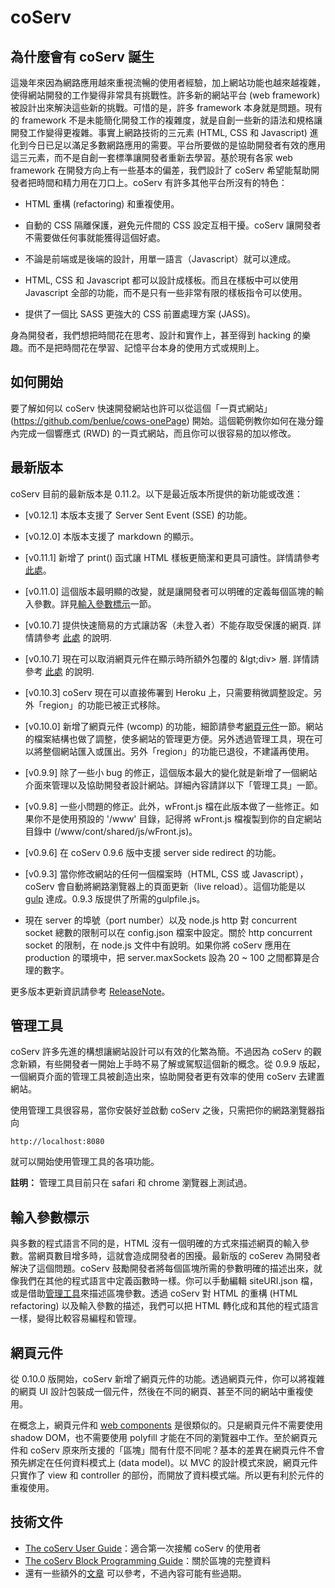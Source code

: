 # coServ

## 為什麼會有 coServ 誕生

這幾年來因為網路應用越來重視流暢的使用者經驗，加上網站功能也越來越複雜，使得網站開發的工作變得非常具有挑戰性。許多新的網站平台 (web framework) 被設計出來解決這些新的挑戰。可惜的是，許多 framework 本身就是問題。現有的 framework 不是未能簡化開發工作的複雜度，就是自創一些新的語法和規格讓開發工作變得更複雜。事實上網路技術的三元素 (HTML, CSS 和 Javascript) 進化到今日已足以滿足多數網路應用的需要。平台所要做的是協助開發者有效的應用這三元素，而不是自創一套標準讓開發者重新去學習。基於現有各家 web framework 在開發方向上有一些基本的偏差，我們設計了 coServ 希望能幫助開發者把時間和精力用在刀口上。coServ 有許多其他平台所沒有的特色：

+ HTML 重構 (refactoring) 和重複使用。

+ 自動的 CSS 隔離保護，避免元件間的 CSS 設定互相干擾。coServ 讓開發者不需要做任何事就能獲得這個好處。

+ 不論是前端或是後端的設計，用單一語言（Javascript）就可以達成。

+ HTML, CSS 和 Javascript 都可以設計成樣板。而且在樣板中可以使用 Javascript 全部的功能，而不是只有一些非常有限的樣板指令可以使用。

+ 提供了一個比 SASS 更強大的 CSS 前置處理方案 (JASS)。

身為開發者，我們想把時間花在思考、設計和實作上，甚至得到 hacking 的樂趣。而不是把時間花在學習、記憶平台本身的使用方式或規則上。


## 如何開始
要了解如何以 coServ 快速開發網站也許可以從這個「一頁式網站」(https://github.com/benlue/cows-onePage) 開始。這個範例教你如何在幾分鐘內完成一個響應式 (RWD) 的一頁式網站，而且你可以很容易的加以修改。

## 最新版本
coServ 目前的最新版本是 0.11.2。以下是最近版本所提供的新功能或改進：

+ [v0.12.1] 本版本支援了 Server Sent Event (SSE) 的功能。

+ [v0.12.0] 本版本支援了 markdown 的顯示。

+ [v0.11.1] 新增了 print() 函式讓 HTML 樣板更簡潔和更具可讀性。詳情請參考 [此處](https://benlue.gitbooks.io/the-coserv-programming-guide/content/chap1/chapter1.html#print)。

+ [v0.11.0] 這個版本最明顯的改變，就是讓開發者可以明確的定義每個區塊的輸入參數。詳見[輸入參數標示](#blkInput)一節。

+ [v0.10.7] 提供快速簡易的方式讓訪客（未登入者）不能存取受保護的網頁. 詳情請參考 [此處](https://benlue.gitbooks.io/coserv-user-guide/content/scenario#accProt) 的說明.

+ [v0.10.7] 現在可以取消網頁元件在顯示時所額外包覆的 &lgt;div&gt; 層. 詳情請參考 [此處](https://benlue.gitbooks.io/coserv-user-guide/content/chap5/chapter5.html#dspNoWrapper) 的說明.

+ [v0.10.3] coServ 現在可以直接佈署到 Heroku 上，只需要稍微調整設定。另外「region」的功能已被正式移除。

+ [v0.10.0] 新增了網頁元件 (wcomp) 的功能，細節請參考[網頁元件](#wcomp)一節。網站的檔案結構也做了調整，使多網站的管理更方便。另外透過管理工具，現在可以將整個網站匯入或匯出。另外「region」的功能已退役，不建議再使用。

+ [v0.9.9] 除了一些小 bug 的修正，這個版本最大的變化就是新增了一個網站介面來管理以及協助開發者設計網站。詳細內容請詳以下「管理工具」一節。

+ [v0.9.8] 一些小問題的修正。此外，wFront.js 檔在此版本做了一些修正。如果你不是使用預設的 '/www' 目錄，記得將 wFront.js 檔複製到你的自定網站目錄中 (/www/cont/shared/js/wFront.js)。

+ [v0.9.6] 在 coServ 0.9.6 版中支援 server side redirect 的功能。

+ [v0.9.3] 當你修改網站的任何一個檔案時（HTML, CSS 或 Javascript），coServ 會自動將網路瀏覽器上的頁面更新（live reload）。這個功能是以 [gulp](http://gulpjs.com) 達成。0.9.3 版提供了所需的gulpfile.js。

+ 現在 server 的埠號（port number）以及 node.js http 對 concurrent socket 總數的限制可以在 config.json 檔案中設定。關於 http concurrent socket 的限制，在 node.js 文件中有說明。如果你將 coServ 應用在 production 的環境中，把 server.maxSockets 設為 20 ~ 100 之間都算是合理的數字。

更多版本更新資訊請參考 [ReleaseNote](https://github.com/coimotion/coServ/blob/master/ReleaseNote.md)。

<a name="devConsole"></a>
## 管理工具
coServ 許多先進的構想讓網站設計可以有效的化繁為簡。不過因為 coServ 的觀念新穎，有些開發者一開始上手時不易了解或駕馭這個新的概念。從 0.9.9 版起，一個網頁介面的管理工具被創造出來，協助開發者更有效率的使用 coServ 去建置網站。

使用管理工具很容易，當你安裝好並啟動 coServ 之後，只需把你的網路瀏覽器指向


    http://localhost:8080
    
就可以開始使用管理工具的各項功能。

**註明：** 管理工具目前只在 safari 和 chrome 瀏覽器上測試過。

<a name="blkInput"></a>
## 輸入參數標示
與多數的程式語言不同的是，HTML 沒有一個明確的方式來描述網頁的輸入參數。當網頁數目增多時，這就會造成開發者的困擾。最新版的 coSerev 為開發者解決了這個問題。coServ 鼓勵開發者將每個區塊所需的參數明確的描述出來，就像我們在其他的程式語言中定義函數時一樣。你可以手動編輯 siteURI.json 檔，或是借助[管理工具](#devConsole)來描述區塊參數。透過 coServ 對 HTML 的重構 (HTML refactoring) 以及輸入參數的描述，我們可以把 HTML 轉化成和其他的程式語言一樣，變得比較容易編程和管理。

<a name="wcomp"></a>
## 網頁元件
從 0.10.0 版開始，coServ 新增了網頁元件的功能。透過網頁元件，你可以將複雜的網頁 UI 設計包裝成一個元件，然後在不同的網頁、甚至不同的網站中重複使用。

在概念上，網頁元件和 [web components](http://webcomponents.org/) 是很類似的。只是網頁元件不需要使用 shadow DOM，也不需要使用 polyfill 才能在不同的瀏覽器中工作。至於網頁元件和 coServ 原來所支援的「區塊」間有什麼不同呢？基本的差異在網頁元件不會預先綁定在任何資料模式上 (data model)。以 MVC 的設計模式來說，網頁元件只實作了 view 和 controller 的部份，而開放了資料模式端。所以更有利於元件的重複使用。

## 技術文件

+ [The coServ User Guide](https://benlue.gitbooks.io/coserv-user-guide/content/)：適合第一次接觸 coServ 的使用者
+ [The coServ Block Programming Guide](https://benlue.gitbooks.io/the-coserv-programming-guide/content/)：關於區塊的完整資料
+ 還有一些額外的[文章](http://www.coservjs.org/coserv/doc) 可以參考，不過內容可能有些過期。
